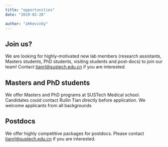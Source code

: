 ```yaml
---
title: "opportunities"
date: "2019-02-28"

author: "ahKevinXy"
---
```



## Join us?

We are looking for highly-motivated new lab members (research assistants, Masters students, PhD students, visiting students and post-docs) to join our team! Contact tianrl@sustech.edu.cn if you are interested.


## Masters and PhD students

We offer Masters and PhD programs at SUSTech Medical school. Candidates could contact Ruilin Tian directly before application. We welcome applicants from all backgrounds

## Postdocs

We offer highly competitive packages for postdocs. Please contact tianrl@sustech.edu.cn if you are interested.